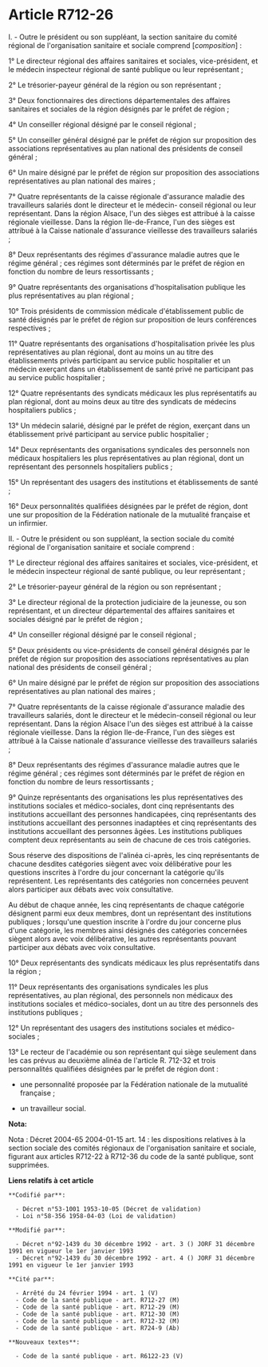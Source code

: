 # Article R712-26

I. - Outre le président ou son suppléant, la section sanitaire du comité régional de l'organisation sanitaire et sociale
comprend [*composition*] :

1° Le directeur régional des affaires sanitaires et sociales, vice-président, et le médecin inspecteur régional de santé
publique ou leur représentant ;

2° Le trésorier-payeur général de la région ou son représentant ;

3° Deux fonctionnaires des directions départementales des affaires sanitaires et sociales de la région désignés par le préfet
de région ;

4° Un conseiller régional désigné par le conseil régional ;

5° Un conseiller général désigné par le préfet de région sur proposition des associations représentatives au plan national
des présidents de conseil général ;

6° Un maire désigné par le préfet de région sur proposition des associations représentatives au plan national des maires ;

7° Quatre représentants de la caisse régionale d'assurance maladie des travailleurs salariés dont le directeur et le médecin-
conseil régional ou leur représentant. Dans la région Alsace, l'un des sièges est attribué à la caisse régionale vieillesse.
Dans la région Ile-de-France, l'un des sièges est attribué à la Caisse nationale d'assurance vieillesse des travailleurs
salariés ;

8° Deux représentants des régimes d'assurance maladie autres que le régime général ; ces régimes sont déterminés par le
préfet de région en fonction du nombre de leurs ressortissants ;

9° Quatre représentants des organisations d'hospitalisation publique les plus représentatives au plan régional ;

10° Trois présidents de commission médicale d'établissement public de santé désignés par le préfet de région sur proposition
de leurs conférences respectives ;

11° Quatre représentants des organisations d'hospitalisation privée les plus représentatives au plan régional, dont au moins
un au titre des établissements privés participant au service public hospitalier et un médecin exerçant dans un établissement
de santé privé ne participant pas au service public hospitalier ;

12° Quatre représentants des syndicats médicaux les plus représentatifs au plan régional, dont au moins deux au titre des
syndicats de médecins hospitaliers publics ;

13° Un médecin salarié, désigné par le préfet de région, exerçant dans un établissement privé participant au service public
hospitalier ;

14° Deux représentants des organisations syndicales des personnels non médicaux hospitaliers les plus représentatives au plan
régional, dont un représentant des personnels hospitaliers publics ;

15° Un représentant des usagers des institutions et établissements de santé ;

16° Deux personnalités qualifiées désignées par le préfet de région, dont une sur proposition de la Fédération nationale de
la mutualité française et un infirmier.

II. - Outre le président ou son suppléant, la section sociale du comité régional de l'organisation sanitaire et sociale
comprend :

1° Le directeur régional des affaires sanitaires et sociales, vice-président, et le médecin inspecteur régional de santé
publique, ou leur représentant ;

2° Le trésorier-payeur général de la région ou son représentant ;

3° Le directeur régional de la protection judiciaire de la jeunesse, ou son représentant, et un directeur départemental des
affaires sanitaires et sociales désigné par le préfet de région ;

4° Un conseiller régional désigné par le conseil régional ;

5° Deux présidents ou vice-présidents de conseil général désignés par le préfet de région sur proposition des associations
représentatives au plan national des présidents de conseil général ;

6° Un maire désigné par le préfet de région sur proposition des associations représentatives au plan national des maires ;

7° Quatre représentants de la caisse régionale d'assurance maladie des travailleurs salariés, dont le directeur et le
médecin-conseil régional ou leur représentant. Dans la région Alsace l'un des sièges est attribué à la caisse régionale
vieillesse. Dans la région Ile-de-France, l'un des sièges est attribué à la Caisse nationale d'assurance vieillesse des
travailleurs salariés ;

8° Deux représentants des régimes d'assurance maladie autres que le régime général ; ces régimes sont déterminés par le
préfet de région en fonction du nombre de leurs ressortissants ;

9° Quinze représentants des organisations les plus représentatives des institutions sociales et médico-sociales, dont cinq
représentants des institutions accueillant des personnes handicapées, cinq représentants des institutions accueillant des
personnes inadaptées et cinq représentants des institutions accueillant des personnes âgées. Les institutions publiques
comptent deux représentants au sein de chacune de ces trois catégories.

Sous réserve des dispositions de l'alinéa ci-après, les cinq représentants de chacune desdites catégories siègent avec voix
délibérative pour les questions inscrites à l'ordre du jour concernant la catégorie qu'ils représentent. Les représentants
des catégories non concernées peuvent alors participer aux débats avec voix consultative.

Au début de chaque année, les cinq représentants de chaque catégorie désignent parmi eux deux membres, dont un représentant
des institutions publiques ; lorsqu'une question inscrite à l'ordre du jour concerne plus d'une catégorie, les membres ainsi
désignés des catégories concernées siègent alors avec voix délibérative, les autres représentants pouvant participer aux
débats avec voix consultative.

10° Deux représentants des syndicats médicaux les plus représentatifs dans la région ;

11° Deux représentants des organisations syndicales les plus représentatives, au plan régional, des personnels non médicaux
des institutions sociales et médico-sociales, dont un au titre des personnels des institutions publiques ;

12° Un représentant des usagers des institutions sociales et médico-sociales ;

13° Le recteur de l'académie ou son représentant qui siège seulement dans les cas prévus au deuxième alinéa de l'article R.
712-32 et trois personnalités qualifiées désignées par le préfet de région dont :

- une personnalité proposée par la Fédération nationale de la mutualité française ;

- un travailleur social.

**Nota:**

Nota : Décret 2004-65 2004-01-15 art. 14 : les dispositions relatives à la section sociale des comités régionaux de
l'organisation sanitaire et sociale, figurant aux articles R712-22 à R712-36 du code de la santé publique, sont supprimées.

**Liens relatifs à cet article**

	**Codifié par**:

	  - Décret n°53-1001 1953-10-05 (Décret de validation)
	  - Loi n°58-356 1958-04-03 (Loi de validation)

	**Modifié par**:

	  - Décret n°92-1439 du 30 décembre 1992 - art. 3 () JORF 31 décembre 1991 en vigueur le 1er janvier 1993
	  - Décret n°92-1439 du 30 décembre 1992 - art. 4 () JORF 31 décembre 1991 en vigueur le 1er janvier 1993

	**Cité par**:

	  - Arrêté du 24 février 1994 - art. 1 (V)
	  - Code de la santé publique - art. R712-27 (M)
	  - Code de la santé publique - art. R712-29 (M)
	  - Code de la santé publique - art. R712-30 (M)
	  - Code de la santé publique - art. R712-32 (M)
	  - Code de la santé publique - art. R724-9 (Ab)

	**Nouveaux textes**:

	  - Code de la santé publique - art. R6122-23 (V)
